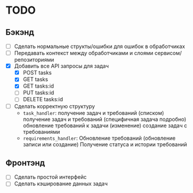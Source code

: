 # TODO

## Бэкэнд

- [ ] Сделать нормальные структы/ошибки для ошибок в обработчиках
- [ ] Передавать контекст между обработчиками и слоями сервисом/репозиториями
- [x] Добавить все API запросы для задач
  - [x] POST tasks
  - [x] GET tasks
  - [x] GET tasks:id
  - [ ] PUT tasks:id
  - [ ] DELETE tasks:id

- [ ] Сделать корректную структуру
  - `task_handler`:
    получение задач и требований (списком)
    получение задач и требований (специфичная задача подробно)
    обновление требований к задачи (изменение)
    создание задач с требованиями
  - `requirements_handler`:
    Обновление требований (обновление записи или создание)
    Получение статуса и истории требований

## Фронтэнд

- [ ] Сделать простой интерфейс
- [ ] Сделать кэширование данных задач

